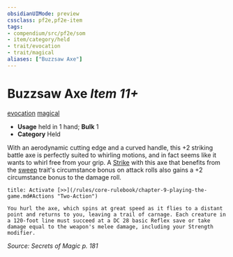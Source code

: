 ```yaml
---
obsidianUIMode: preview
cssclass: pf2e,pf2e-item
tags:
- compendium/src/pf2e/som
- item/category/held
- trait/evocation
- trait/magical
aliases: ["Buzzsaw Axe"]
---
```

# Buzzsaw Axe *Item 11+*  
[evocation](/rules/traits/evocation.md)  [magical](/rules/traits/magical.md)  

- **Usage** held in 1 hand; **Bulk** 1
- **Category** Held

With an aerodynamic cutting edge and a curved handle, this +2 striking battle axe is perfectly suited to whirling motions, and in fact seems like it wants to whirl free from your grip. A [Strike](/rules/actions/strike.md) with this axe that benefits from the [sweep](/rules/traits/sweep.md) trait's circumstance bonus on attack rolls also gains a +2 circumstance bonus to the damage roll.

```ad-embed-ability
title: Activate [>>](/rules/core-rulebook/chapter-9-playing-the-game.md#Actions "Two-Action")

You hurl the axe, which spins at great speed as it flies to a distant point and returns to you, leaving a trail of carnage. Each creature in a 120-foot line must succeed at a DC 28 basic Reflex save or take damage equal to the weapon's melee damage, including your Strength modifier.
```

*Source: Secrets of Magic p. 181*